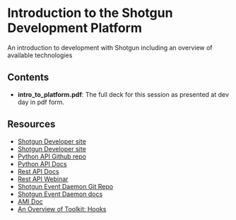 # Introduction to the Shotgun Development Platform

An introduction to development with Shotgun including an overview of available 
technologies

## Contents

* **intro_to_platform.pdf**: The full deck for this session as presented at 
  dev day in pdf form.
  
## Resources

* [Shotgun Developer site](http://developer.shotgunsoftware.com/)
* [Shotgun Developer site](http://developer.shotgunsoftware.com/)
* [Python API Github repo](https://github.com/shotgunsoftware/python-api)
* [Python API Docs](http://developer.shotgunsoftware.com/python-api/)
* [Rest API Docs](http://developer.shotgunsoftware.com/rest-api/)
* [Rest API Webinar](https://youtu.be/3xPPj2pbHVQ)
* [Shotgun Event Daemon Git Repo](https://github.com/shotgunsoftware/shotgunEvents)
* [Shotgun Event Daemon docs](https://github.com/shotgunsoftware/shotgunEvents/wiki)
* [AMI Doc](https://support.shotgunsoftware.com/hc/en-us/articles/219031318-Creating-custom-Action-Menu-Items)
* [An Overview of Toolkit: Hooks](https://support.shotgunsoftware.com/hc/en-us/articles/219040648-An-overview-of-Toolkit#Hooks)

